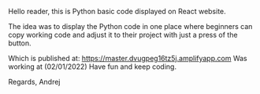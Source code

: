 Hello reader, this is Python basic code displayed on React website.

The idea was to display the Python code in one place where beginners can copy working code and adjust it to their project with just a press of the button.

Which is published at:
https://master.dvugpeg16tz5j.amplifyapp.com
Was working at (02/01/2022)
Have fun and keep coding.

Regards,
Andrej
